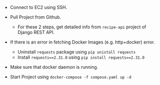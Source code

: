 * Connect to EC2 using SSH.
* Pull Project from Github.
    * For these 2 steps, get detailed info from `recipe-api` project of Django REST API.

* If there is an error in fetching Docker Images (e.g. http+docker) error.
    * Uninstall `requests` package using `pip unistall requests`
    * Install `requests==2.31.0` using `pip install requests==2.31.0`

* Make sure that docker daemon is running.

* Start Project using `docker-compose -f compose.yaml up -d`
